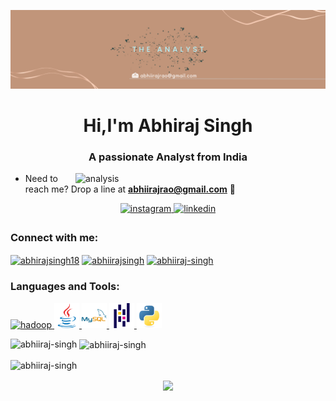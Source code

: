 ![logo](https://github.com/abhiiraj-singh/abhiiraj-singh/blob/main/Abhiraj%20Singh.png)
<h1 align="center">Hi,I'm Abhiraj Singh</h1>
<h3 align="center">A passionate Analyst from India</h3>
<img align="right" alt="analysis" width="400" src="https://images.hive.blog/0x0/https://cdn.dribbble.com/users/720555/screenshots/4029449/desk.gif">

- Need to reach me? Drop a line at **abhiirajrao@gmail.com** 📧

<div align="center">
<a href="https://instagram.com/abhiiraj_yadav" target="_blank">
<img src=https://img.shields.io/badge/instagram-%23000000.svg?&style=for-the-badge&logo=instagram&logoColor=white alt=instagram style="margin-bottom: 5px;" />
</a>
<a href="https://linkedin.com/in/abhiraj-singh2002" target="_blank">
<img src=https://img.shields.io/badge/linkedin-%231E77B5.svg?&style=for-the-badge&logo=linkedin&logoColor=white alt=linkedin style="margin-bottom: 5px;" />
</a>  
</div> 
<h3 align="left">Connect with me:</h3>
<p align="left">
<a href="https://kaggle.com/abhirajsingh18" target="blank"><img align="center" src="https://raw.githubusercontent.com/rahuldkjain/github-profile-readme-generator/master/src/images/icons/Social/kaggle.svg" alt="abhirajsingh18" height="30" width="40" /></a>
<a href="https://www.hackerrank.com/abhiirajsingh" target="blank"><img align="center" src="https://raw.githubusercontent.com/rahuldkjain/github-profile-readme-generator/master/src/images/icons/Social/hackerrank.svg" alt="abhiirajsingh" height="30" width="40" /></a>
<a href="https://www.leetcode.com/abhiiraj-singh" target="blank"><img align="center" src="https://raw.githubusercontent.com/rahuldkjain/github-profile-readme-generator/master/src/images/icons/Social/leet-code.svg" alt="abhiiraj-singh" height="30" width="40" /></a>
</p>

<h3 align="left">Languages and Tools:</h3>
<p align="left"> <a href="https://hadoop.apache.org/" target="_blank" rel="noreferrer"> <img src="https://www.vectorlogo.zone/logos/apache_hadoop/apache_hadoop-icon.svg" alt="hadoop" width="40" height="40"/> </a> <a href="https://www.java.com" target="_blank" rel="noreferrer"> <img src="https://raw.githubusercontent.com/devicons/devicon/master/icons/java/java-original.svg" alt="java" width="40" height="40"/> </a> <a href="https://www.mysql.com/" target="_blank" rel="noreferrer"> <img src="https://raw.githubusercontent.com/devicons/devicon/master/icons/mysql/mysql-original-wordmark.svg" alt="mysql" width="40" height="40"/> </a> <a href="https://pandas.pydata.org/" target="_blank" rel="noreferrer"> <img src="https://raw.githubusercontent.com/devicons/devicon/2ae2a900d2f041da66e950e4d48052658d850630/icons/pandas/pandas-original.svg" alt="pandas" width="40" height="40"/> </a> <a href="https://www.python.org" target="_blank" rel="noreferrer"> <img src="https://raw.githubusercontent.com/devicons/devicon/master/icons/python/python-original.svg" alt="python" width="40" height="40"/> </a> </p>

<p><img align="left" src="https://github-readme-stats.vercel.app/api/top-langs?username=abhiiraj-singh&show_icons=true&locale=en&layout=compact" alt="abhiiraj-singh" /></p>

<p>&nbsp;<img align="center" src="https://github-readme-stats.vercel.app/api?username=abhiiraj-singh&show_icons=true&locale=en" alt="abhiiraj-singh" /></p>

<p><img align="center" src="https://github-readme-streak-stats.herokuapp.com/?user=abhiiraj-singh&" alt="abhiiraj-singh" /></p> 
  
<div align="center">
<img src="https://komarev.com/ghpvc/?username=abhiiraj-singh&&style=flat-square" align="center" />
</div>  
